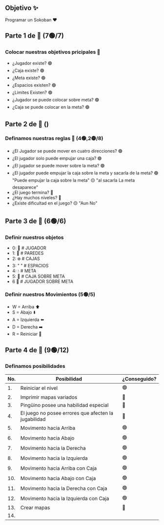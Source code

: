 ## Objetivo ✨

Programar un Sokoban ❤️

## Parte 1 de 🍒 (7🟢/7)

### Colocar nuestras objetivos pricipales 🧱

- ¿Jugador existe? 🟢
- ¿Caja existe? 🟢
- ¿Meta existe? 🟢
- ¿Espacios existen? 🟢
- ¿Limites Existen? 🟢
- ¿Jugador se puede colocar sobre meta? 🟢
- ¿Caja se puede colocar en la meta? 🟢

## Parte 2 de 🍒 ()

### Definamos nuestras reglas 📐 (4🟢,2🟡/8)

- ¿El Jugador se puede mover en cuatro direcciones? 🟢
- ¿El jugador solo puede empujar una caja? 🟢
- ¿El jugador se puede mover sobre la meta? 🟢 
- ¿El jugador puede empujar la caja sobre la meta y sacarla de la meta? 🟢 "Puede empujar la caja sobre la meta" 🟡 "al sacarla La meta desaparece"
- ¿El juego termina? 🔴
- ¿Hay muchos niveles? 🔴
- ¿Existe dificultad en el juego? 🟡 "Aun No"

## Parte 3 de 🍒 (6🟢/6)

### Definir nuestros objetos
- 0: 🐧 # JUGADOR   
- 1: 🧱 # PAREDES
- 2: ❄️ # CAJAS
- 3: "    " # ESPACIOS
- 4: 💧 # META
- 5: 🧊 # CAJA SOBRE META     
- 6  🐧 # JUGADOR SOBRE META          
            
### Definir nuestros Movimientos (5🟢/5)
- W = Arriba ⬆️
- S = Abajo ⬇️
- A = Izquierda ⬅️
- D = Derecha ➡️
- R = Reiniciar 🔁

## Parte 4 de 🍒 (9🟢/12)

### Definamos posibilidades
| No. | Posibilidad | ¿Conseguido? |
| --- | --- | --- |
| 1. | Reiniciar el nivel | 🟢 |
| 2. | Imprimir mapas variados | 🔴 |
| 3. | Pingüino posee una habilidad especial | 🔴 |
| 4. | El juego no posee errores que afecten la jugabilidad | 🔴 |
| 5. | Movimento hacia Arriba | 🟢 |
| 6. | Movimento hacia Abajo | 🟢 |
| 7. | Movimento hacia la Derecha | 🟢 |
| 8. | Movimento hacia la Izquierda | 🟢 |
| 9. | Movimento hacia Arriba con Caja | 🟢 |
| 10. | Movimento hacia Abajo con Caja | 🟢 |
| 11. | Movimento hacia la Derecha con Caja | 🟢 |
| 12. | Movimento hacia la Izquierda con Caja | 🟢 |
| 13. | Crear mapas | 🔴 |
| 14. | 
